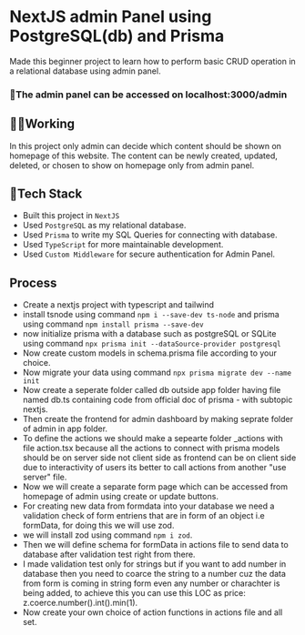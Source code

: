 # NextJS admin Panel using PostgreSQL(db) and Prisma
Made this beginner project to learn how to perform basic CRUD operation in a relational database using admin panel.

### 🔗The admin panel can be accessed on localhost:3000/admin

## 🚶‍♀️Working
In this project only admin can decide which content should be shown on homepage of this website.
The content can be newly created, updated, deleted, or chosen to show on homepage only from admin panel.

## 🧰Tech Stack
- Built this project in `NextJS`
- Used `PostgreSQL` as my relational database.
- Used `Prisma` to write my SQL Queries for connecting with database.
- Used `TypeScript` for more maintainable development.
- Used `Custom Middleware` for secure authentication for Admin Panel.

## Process
- Create a nextjs project with typescript and tailwind
- install tsnode using command `npm i --save-dev ts-node` and prisma using command `npm install prisma --save-dev`
- now initialize prisma with a database such as postgreSQL or SQLite using command `npx prisma init --dataSource-provider postgresql`
- Now create custom models in schema.prisma file according to your choice.
- Now migrate your data using command `npx prisma migrate dev --name init`
- Now create a seperate folder called db outside app folder having file named db.ts containing code from official doc of prisma - with subtopic nextjs.
- Then create the frontend for admin dashboard by making seprate folder of admin in app folder.
- To define the actions we should make a sepearte folder _actions with file action.tsx because all the actions to connect with prisma models should be on server side not client side as frontend can be on client side due to interactivity of users its better to call actions from another "use server" file.
- Now we will create a separate form page which can be accessed from homepage of admin using create or update buttons.
- For creating new data from formdata into your database we need a validation check of form entriens that are in form of an object i.e formData, for doing this we will use zod.
- we will install zod using command `npm i zod`.
- Then we will define schema for formData in actions file to send data to database after validation test right from there.
- I made validation test only for strings but if you want to add number in database then you need to coarce the string to a number cuz the data from form is coming in string form even any number or charachter is being added, to achieve this you can use this LOC as price: z.coerce.number().int().min(1).
- Now create your own choice of action functions in actions file and all set.
